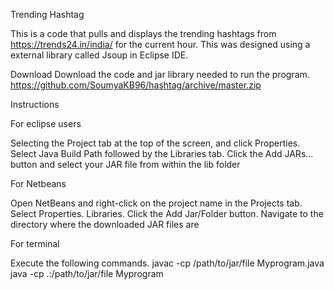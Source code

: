 Trending Hashtag

This is a code that pulls and displays the trending hashtags from https://trends24.in/india/ for the current hour. This was designed using a external library called Jsoup  in Eclipse IDE.

Download
Download the code and jar library needed to run the program.
https://github.com/SoumyaKB96/hashtag/archive/master.zip


Instructions


For eclipse users 

Selecting the Project tab at the top of the screen, and click Properties. Select Java Build Path followed by the Libraries tab. Click the Add JARs… button and select your JAR file from within the lib folder

For Netbeans 

Open NetBeans and right-click on the project name in the Projects tab. Select Properties.  Libraries. Click the Add Jar/Folder button. Navigate to the directory where the downloaded JAR files are

For terminal

Execute the following commands.
javac -cp /path/to/jar/file Myprogram.java
java -cp .:/path/to/jar/file Myprogram



